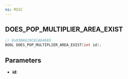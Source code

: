 ```yaml
---
ns: MISC
---
```

## DOES_POP_MULTIPLIER_AREA_EXIST

```c
// 0x03BA619C81A646B3
BOOL DOES_POP_MULTIPLIER_AREA_EXIST(int id);
```

## Parameters
* **id**:
